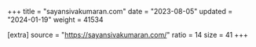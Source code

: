 +++
title = "sayansivakumaran.com"
date = "2023-08-05"
updated = "2024-01-19"
weight = 41534

[extra]
source = "https://sayansivakumaran.com/"
ratio = 14
size = 41
+++
